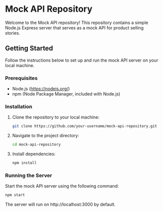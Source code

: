# Mock API Repository

Welcome to the Mock API repository! This repository contains a simple Node.js Express server that serves as a mock API for product selling stories.

## Getting Started

Follow the instructions below to set up and run the mock API server on your local machine.

### Prerequisites

- Node.js (https://nodejs.org/)
- npm (Node Package Manager, included with Node.js)

### Installation

1. Clone the repository to your local machine:

   ```bash
   git clone https://github.com/your-username/mock-api-repository.git
   ```

2. Navigate to the project directory:

    ```bash
    cd mock-api-repository
    ```

3. Install dependencies:

    ```bash
    npm install
    ```

### Running the Server
Start the mock API server using the following command:

```bash
npm start
```

The server will run on http://localhost:3000 by default.